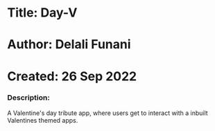 # Title: Day-V

# Author: Delali Funani

# Created: 26 Sep 2022

### Description:

A Valentine's day tribute app, where users get to interact with a inbuilt Valentines themed apps.
